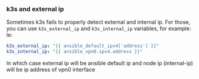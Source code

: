 ### k3s and external ip
Sometimes k3s fails to properly detect external and internal ip. For those, you can use ```k3s_external_ip``` and ```k3s_internal_ip``` variables, for example:
Ie:
```yaml
k3s_external_ip: "{{ ansible_default_ipv4['address'] }}"
k3s_internal_ip: "{{ ansible_vpn0.ipv4.address }}"
```
In which case external ip will be ansible default ip and node ip (internal-ip) will be ip address of vpn0 interface
